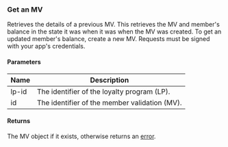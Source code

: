 ### Get an MV

Retrieves the details of a previous MV. This retrieves the MV and member's balance in the state it was when it was when the MV was created. To get an updated member's balance, create a new MV. Requests must be signed with your app's credentials.

#### Parameters

<table>
    <thead>
        <tr>
            <th>Name</th>
            <th>Description</th>
        </tr>
    </thead>
    <tbody>
        <tr>
            <td>lp-id</td>
            <td>The identifier of the loyalty program (LP).</td>
        </tr>
        <tr>
            <td>id</td>
            <td>The identifier of the member validation (MV).</td>
        </tr>
    </tbody>
</table>

#### Returns

The MV object if it exists, otherwise returns an [error](index.html?doc=reference-manual#errors).


